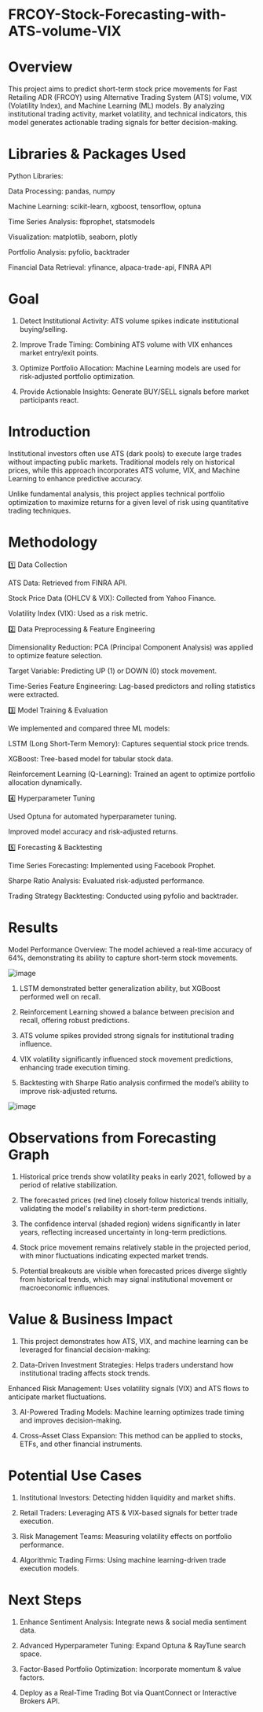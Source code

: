 # FRCOY-Stock-Forecasting-with-ATS-volume-VIX

# Overview

This project aims to predict short-term stock price movements for Fast Retailing ADR (FRCOY) using Alternative Trading System (ATS) volume, VIX (Volatility Index), and Machine Learning (ML) models. By analyzing institutional trading activity, market volatility, and technical indicators, this model generates actionable trading signals for better decision-making.

# Libraries & Packages Used

Python Libraries:

Data Processing: pandas, numpy

Machine Learning: scikit-learn, xgboost, tensorflow, optuna

Time Series Analysis: fbprophet, statsmodels

Visualization: matplotlib, seaborn, plotly

Portfolio Analysis: pyfolio, backtrader

Financial Data Retrieval: yfinance, alpaca-trade-api, FINRA API

# Goal

1. Detect Institutional Activity: ATS volume spikes indicate institutional buying/selling.

2. Improve Trade Timing: Combining ATS volume with VIX enhances market entry/exit points.

3. Optimize Portfolio Allocation: Machine Learning models are used for risk-adjusted portfolio optimization.

4. Provide Actionable Insights: Generate BUY/SELL signals before market participants react.
   
# Introduction
Institutional investors often use ATS (dark pools) to execute large trades without impacting public markets. Traditional models rely on historical prices, while this approach incorporates ATS volume, VIX, and Machine Learning to enhance predictive accuracy.

Unlike fundamental analysis, this project applies technical portfolio optimization to maximize returns for a given level of risk using quantitative trading techniques.

# Methodology

1️⃣ Data Collection

ATS Data: Retrieved from FINRA API.

Stock Price Data (OHLCV & VIX): Collected from Yahoo Finance.

Volatility Index (VIX): Used as a risk metric.


2️⃣ Data Preprocessing & Feature Engineering

Dimensionality Reduction: PCA (Principal Component Analysis) was applied to optimize feature selection.

Target Variable: Predicting UP (1) or DOWN (0) stock movement.

Time-Series Feature Engineering: Lag-based predictors and rolling statistics were extracted.


3️⃣ Model Training & Evaluation

We implemented and compared three ML models:

LSTM (Long Short-Term Memory): Captures sequential stock price trends.

XGBoost: Tree-based model for tabular stock data.

Reinforcement Learning (Q-Learning): Trained an agent to optimize portfolio allocation dynamically.


4️⃣ Hyperparameter Tuning

Used Optuna for automated hyperparameter tuning.

Improved model accuracy and risk-adjusted returns.


5️⃣ Forecasting & Backtesting

Time Series Forecasting: Implemented using Facebook Prophet.

Sharpe Ratio Analysis: Evaluated risk-adjusted performance.

Trading Strategy Backtesting: Conducted using pyfolio and backtrader.


# Results
Model Performance Overview:
The model achieved a real-time accuracy of 64%, demonstrating its ability to capture short-term stock movements.

![image](https://github.com/user-attachments/assets/252269dd-6ad7-48e2-8925-4c54ca21c9af)

1. LSTM demonstrated better generalization ability, but XGBoost performed well on recall.

2. Reinforcement Learning showed a balance between precision and recall, offering robust predictions.

3. ATS volume spikes provided strong signals for institutional trading influence.

4. VIX volatility significantly influenced stock movement predictions, enhancing trade execution timing.

5. Backtesting with Sharpe Ratio analysis confirmed the model’s ability to improve risk-adjusted returns.

![image](https://github.com/user-attachments/assets/a93dfa79-eb80-4422-adac-691e3d1833ac)

# Observations from Forecasting Graph

1. Historical price trends show volatility peaks in early 2021, followed by a period of relative stabilization.

2. The forecasted prices (red line) closely follow historical trends initially, validating the model's reliability in short-term predictions.

3. The confidence interval (shaded region) widens significantly in later years, reflecting increased uncertainty in long-term predictions.

4. Stock price movement remains relatively stable in the projected period, with minor fluctuations indicating expected market trends.

5. Potential breakouts are visible when forecasted prices diverge slightly from historical trends, which may signal institutional movement or macroeconomic influences.

# Value & Business Impact

1. This project demonstrates how ATS, VIX, and machine learning can be leveraged for financial decision-making:

2. Data-Driven Investment Strategies: Helps traders understand how institutional trading affects stock trends.

Enhanced Risk Management: Uses volatility signals (VIX) and ATS flows to anticipate market fluctuations.

3. AI-Powered Trading Models: Machine learning optimizes trade timing and improves decision-making.

4. Cross-Asset Class Expansion: This method can be applied to stocks, ETFs, and other financial instruments.

# Potential Use Cases

1. Institutional Investors: Detecting hidden liquidity and market shifts.

2. Retail Traders: Leveraging ATS & VIX-based signals for better trade execution.

3. Risk Management Teams: Measuring volatility effects on portfolio performance.

4. Algorithmic Trading Firms: Using machine learning-driven trade execution models.

# Next Steps

1. Enhance Sentiment Analysis: Integrate news & social media sentiment data.
   
2. Advanced Hyperparameter Tuning: Expand Optuna & RayTune search space.
   
3. Factor-Based Portfolio Optimization: Incorporate momentum & value factors.
   
4. Deploy as a Real-Time Trading Bot via QuantConnect or Interactive Brokers API.
